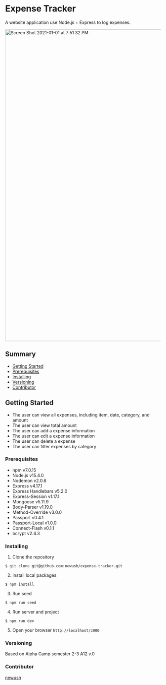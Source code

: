 # Expense Tracker

A website application use Node.js + Express to log expenses.

<img width="1005" alt="Screen Shot 2021-01-01 at 7 51 32 PM" src="https://user-images.githubusercontent.com/67764641/103448776-3daf2700-4c6c-11eb-8028-08be55e5529f.png">


## Summary

  - [Getting Started](#getting-started)
  - [Prerequisites](#prerequisites)
  - [Installing](#installing)
  - [Versioning](#versioning)
  - [Contributor](#contributor)

## Getting Started

- The user can view all expenses, including item, date, category, and amount
- The user can view total amount
- The user can add a expense information
- The user can edit a expense information
- The user can delete a expense
- The user can filter expenses by category

### Prerequisites

- npm v7.0.15
- Node.js v15.4.0
- Nodemon v2.0.6
- Express v4.17.1
- Express Handlebars v5.2.0
- Express-Session v1.17.1
- Mongoose v5.11.9
- Body-Parser v1.19.0
- Method-Override v3.0.0
- Passport v0.4.1
- Passport-Local v1.0.0
- Connect-Flash v0.1.1
- bcrypt v2.4.3

### Installing
1. Clone the repository
```shell
$ git clone git@github.com:newush/expense-tracker.git
```
2. Install local packages
```shell
$ npm install
```
3. Run seed
```shell
$ npm run seed
```
4. Run server and project
```shell
$ npm run dev
```
5. Open your browser `http://localhost/3000`

### Versioning
Based on Alpha Camp semester 2-3 A12
v.0

### Contributor

 [newush](https://github.com/newush) 
 
